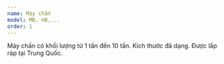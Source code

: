 ```yaml
---
name: Máy chấn
model: MB, HB,...
order: 1
---
```


Máy chấn có khối lượng từ 1 tấn đến 10 tấn.
Kích thước đã dạng.
Được lắp ráp tại Trung Quốc.
